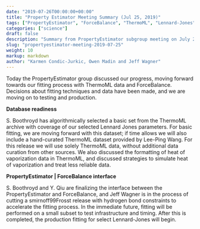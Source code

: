 ```yaml
---
date: "2019-07-26T00:00:00+00:00"
title: "Property Estimator Meeting Summary (Jul 25, 2019)"
tags: ["PropertyEstimator", "ForceBalance", "ThermoML", "Lennard-Jones", "heat of vaporization", "release-1", "fitting", "validation"]
categories: ["science"]
draft: false
description: "Summary from PropertyEstimator subgroup meeting on July 25, 2019"
slug: "propertyestimator-meeting-2019-07-25"
weight: 10
markup: markdown
author: "Karmen Condic-Jurkic, Owen Madin and Jeff Wagner"
---
```


Today the PropertyEstimator group discussed our progress, moving forward towards our fitting process with ThermoML data and ForceBalance.  Decisions about fitting techniques and data have been made, and we are moving on to testing and production.

**Database readiness**

S. Boothroyd has algorithmically selected a basic set from the ThermoML archive with coverage of our selected Lennard Jones parameters.  For basic fitting, we are moving forward with this dataset; if time allows we will also include a hand-curated ThermoML dataset provided by Lee-Ping Wang.  For this release we will use solely ThermoML data, without additional data curation from other sources. We also discussed the formatting of heat of vaporization data in ThermoML, and discussed strategies to simulate heat of vaporization and treat less reliable data.

**PropertyEstimator | ForceBalance interface**

S. Boothroyd and Y. Qiu are finalizing the interface between the PropertyEstimator and ForceBalance, and Jeff Wagner is in the process of cutting a smirnoff99Frosst release with hydrogen bond constraints to accelerate the fitting process.  In the immediate future, fitting will be performed on a small subset to test infrastructure and timing.  After this is completed, the production fitting for select Lennard-Jones will begin.

